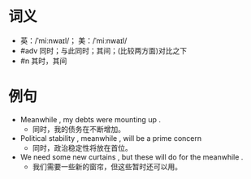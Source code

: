 # 词义
- 英：/ˈmiːnwaɪl/； 美：/ˈmiːnwaɪl/
- #adv 同时；与此同时；其间；(比较两方面)对比之下
- #n 其时，其间
# 例句
- Meanwhile , my debts were mounting up .
	- 同时，我的债务在不断增加。
- Political stability , meanwhile , will be a prime concern
	- 同时，政治稳定性将放在首位。
- We need some new curtains , but these will do for the meanwhile .
	- 我们需要一些新的窗帘，但这些暂时还可以用。
